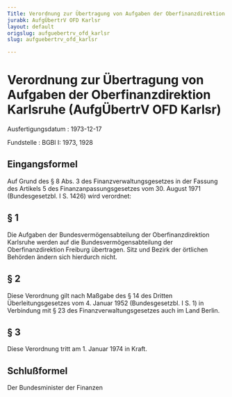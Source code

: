 ```yaml
---
Title: Verordnung zur Übertragung von Aufgaben der Oberfinanzdirektion Karlsruhe
jurabk: AufgÜbertrV OFD Karlsr
layout: default
origslug: aufguebertrv_ofd_karlsr
slug: aufguebertrv_ofd_karlsr

---
```


# Verordnung zur Übertragung von Aufgaben der Oberfinanzdirektion Karlsruhe (AufgÜbertrV OFD Karlsr)

Ausfertigungsdatum
:   1973-12-17

Fundstelle
:   BGBl I: 1973, 1928



## Eingangsformel

Auf Grund des § 8 Abs. 3 des Finanzverwaltungsgesetzes in der Fassung
des Artikels 5 des Finanzanpassungsgesetzes vom 30. August 1971
(Bundesgesetzbl. I S. 1426) wird verordnet:


## § 1

Die Aufgaben der Bundesvermögensabteilung der Oberfinanzdirektion
Karlsruhe werden auf die Bundesvermögensabteilung der
Oberfinanzdirektion Freiburg übertragen. Sitz und Bezirk der örtlichen
Behörden ändern sich hierdurch nicht.


## § 2

Diese Verordnung gilt nach Maßgabe des § 14 des Dritten
Überleitungsgesetzes vom 4. Januar 1952 (Bundesgesetzbl. I S. 1) in
Verbindung mit § 23 des Finanzverwaltungsgesetzes auch im Land Berlin.


## § 3

Diese Verordnung tritt am 1. Januar 1974 in Kraft.


## Schlußformel

Der Bundesminister der Finanzen


